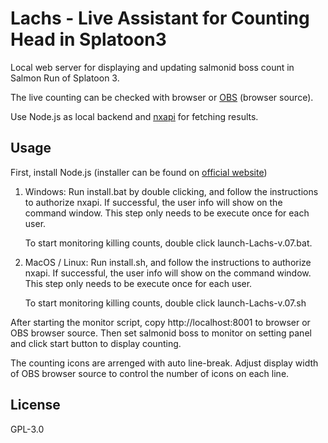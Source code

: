 Lachs - Live Assistant for Counting Head in Splatoon3
===

Local web server for displaying and updating salmonid boss count in Salmon Run of Splatoon 3.

The live counting can be checked with browser or [OBS](https://obsproject.com/) (browser source).

Use Node.js as local backend and [nxapi](https://github.com/samuelthomas2774/nxapi) for fetching results.

## Usage
First, install Node.js (installer can be found on [official website](https://nodejs.org/en))

1. Windows:
    Run install.bat by double clicking, and follow the instructions to authorize nxapi.
    If successful, the user info will show on the command window.
    This step only needs to be execute once for each user.
    
    To start monitoring killing counts, double click launch-Lachs-v.07.bat.

2. MacOS / Linux:
    Run install.sh, and follow the instructions to authorize nxapi.
    If successful, the user info will show on the command window.
    This step only needs to be execute once for each user.

    To start monitoring killing counts, double click launch-Lachs-v.07.sh

After starting the monitor script, copy http://localhost:8001 to browser or OBS browser source. 
Then set salmonid boss to monitor on setting panel and click start button to display counting.

The counting icons are arrenged with auto line-break. Adjust display width of OBS browser source 
to control the number of icons on each line.

## License
GPL-3.0